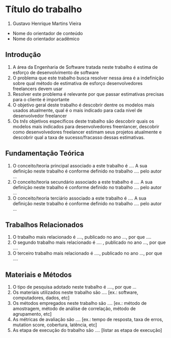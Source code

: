 # Título do trabalho

1. Gustavo Henrique Martins Vieira

* Nome do orientador de conteúdo
* Nome do orientador acadêmico

## Introdução

1. A área da Engenharia de Software tratada neste trabalho é estima de esforço de desenvolvimento de software
1. O problema que este trabalho busca resolver nessa área é a indefinição sobre qual método de estimativa de esforço desenvolvedores freelancers devem usar
1. Resolver este problema é relevante por que passar estimativas precisas para o cliente é importante
1. O objetivo geral deste trabalho é descobrir dentre os modelos mais usados atualmente, qual é o mais indicado para cada nivel de desenvolvedor freelancer
1. Os *três* objetivos específicos deste trabalho são descobrir quais os modelos mais indicados para desenvolvedores freenlancer, descobrir como desenvolvedores freelancer estimam seus projetos atualmente e descobrir qual a taxa de sucesso/fracasso dessas estimativas.

## Fundamentação Teórica

1. O conceito/teoria principal associado a este trabalho é ....  A sua definição neste trabalho  é conforme definido no trabalho .... pelo autor ...
1. O conceito/teoria secundário associado a este trabalho é ....  A sua definição neste trabalho é conforme definido no trabalho .... pelo autor ...
1. O conceito/teoria terciário associado a este trabalho é ....  A sua definição neste trabalho é conforme definido no trabalho .... pelo autor ...

## Trabalhos Relacionados

1. O trabalho mais relacionado é ...., publicado no ano ..., por que ....
1. O segundo trabalho mais relacionado é .... , publicado no ano ..., por que ....
1. O terceiro trabalho mais relacionado é ...., publicado no ano ...,  por que ....

## Materiais e Métodos

1. O tipo de pesquisa adotado neste trabalho é ...., por que ...
1. Os materiais utilizados neste trabalho são .... [ex.: software, computadores, dados, etc]
1. Os métodos empregados neste trabalho são .... [ex.: método de amostragem, método de análise de correlação, método de agrupamento, etc]
1. As métricas de avaliação são .... [ex.: tempo de resposta, taxa de erros, mutation score, cobertura, latência, etc]
1. As etapa de execução do trabalho são .... [listar as etapa de execução]
